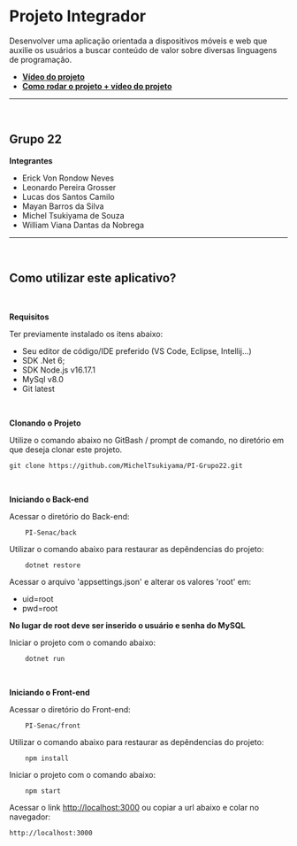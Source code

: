 # Projeto Integrador

Desenvolver uma aplicação orientada a dispositivos móveis e web que auxilie os usuários a buscar conteúdo de valor sobre diversas linguagens de programação.

- [**Vídeo do projeto**](https://youtu.be/qs8_zdKtHQA?t=189)
- [**Como rodar o projeto + vídeo do projeto**](https://youtu.be/qs8_zdKtHQA?t)

----
<br>

## Grupo 22

**Integrantes**

- Erick Von Rondow Neves
- Leonardo Pereira Grosser
- Lucas dos Santos Camilo
- Mayan Barros da Silva
- Michel Tsukiyama de Souza
- William Viana Dantas da Nobrega

----
<br>

## Como utilizar este aplicativo?

<br>

**Requisitos**

Ter previamente instalado os itens abaixo:

- Seu editor de código/IDE preferido (VS Code, Eclipse, Intellij...)
- SDK .Net 6;
- SDK Node.js v16.17.1
- MySql v8.0
- Git latest

<br>

**Clonando o Projeto**

Utilize o comando abaixo no GitBash / prompt de comando, no diretório em que deseja clonar este projeto.

    git clone https://github.com/MichelTsukiyama/PI-Grupo22.git

<br>

**Iniciando o Back-end**

Acessar o diretório do Back-end:

        PI-Senac/back

Utilizar o comando abaixo para restaurar as depêndencias do projeto:

        dotnet restore

Acessar o arquivo 'appsettings.json' e alterar os valores 'root' em: 
- uid=root 
- pwd=root

**No lugar de root deve ser inserido o usuário e senha do MySQL**

Iniciar o projeto com o comando abaixo:

        dotnet run

<br>

**Iniciando o Front-end**

Acessar o diretório do Front-end:

        PI-Senac/front

Utilizar o comando abaixo para restaurar as depêndencias do projeto:

        npm install

Iniciar o projeto com o comando abaixo:

        npm start

Acessar o link [http://localhost:3000](http://localhost:3000) ou copiar a url abaixo e colar no navegador:

    http://localhost:3000

